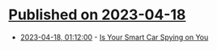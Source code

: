 # [Published on 2023-04-18](index.md)

* [2023-04-18, 01:12:00](https://soylentnews.org/article.pl?sid=23/04/17/1059203&from=rss) - [Is Your Smart Car Spying on You](https://soylentnews.org/article.pl?sid=23/04/17/1059203&from=rss)
